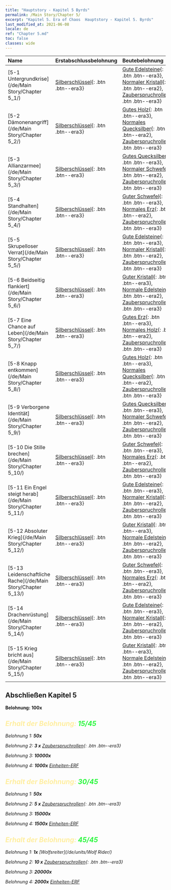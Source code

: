```yaml
---
title: "Hauptstory - Kapitel 5 Byrds"
permalink: /Main Story/Chapter 5/
excerpt: "Kapitel 5. Era of Chaos  Hauptstory - Kapitel 5. Byrds"
last_modified_at: 2021-06-08
locale: de
ref: "Chapter 5.md"
toc: false
classes: wide
---
```


  | Name |  Erstabschlussbelohnung | Beutebelohnung |
  |:------------|:------------|:------------| 
  | [5-1 Untergrundkrise](/de/Main Story/Chapter 5_1/) | [Silberschlüssel](/ItemsDE/con_693/){: .btn .btn--era3} | [Gute Edelsteine](/ItemsDE/mat_16/){: .btn .btn--era3}, [Normaler Kristall](/ItemsDE/mat_11/){: .btn .btn--era2}, [Zauberspruchrollen](/ItemsDE/con_694/){: .btn .btn--era3} |
  | [5-2 Dämonenangriff](/de/Main Story/Chapter 5_2/) | [Silberschlüssel](/ItemsDE/con_693/){: .btn .btn--era3} | [Gutes Holz](/ItemsDE/mat_13/){: .btn .btn--era3}, [Normales Quecksilber](/ItemsDE/mat_8/){: .btn .btn--era2}, [Zauberspruchrollen](/ItemsDE/con_694/){: .btn .btn--era3} |
  | [5-3 Allianzarmee](/de/Main Story/Chapter 5_3/) | [Silberschlüssel](/ItemsDE/con_693/){: .btn .btn--era3} | [Gutes Quecksilber](/ItemsDE/mat_14/){: .btn .btn--era3}, [Normaler Schwefel](/ItemsDE/mat_9/){: .btn .btn--era2}, [Zauberspruchrollen](/ItemsDE/con_694/){: .btn .btn--era3} |
  | [5-4 Standhalten](/de/Main Story/Chapter 5_4/) | [Silberschlüssel](/ItemsDE/con_693/){: .btn .btn--era3} | [Guter Schwefel](/ItemsDE/mat_15/){: .btn .btn--era3}, [Normales Erz](/ItemsDE/mat_6/){: .btn .btn--era2}, [Zauberspruchrollen](/ItemsDE/con_694/){: .btn .btn--era3} |
  | [5-5 Skrupelloser Verrat](/de/Main Story/Chapter 5_5/) | [Silberschlüssel](/ItemsDE/con_693/){: .btn .btn--era3} | [Gute Edelsteine](/ItemsDE/mat_16/){: .btn .btn--era3}, [Normaler Kristall](/ItemsDE/mat_11/){: .btn .btn--era2}, [Zauberspruchrollen](/ItemsDE/con_694/){: .btn .btn--era3} |
  | [5-6 Beidseitig flankiert](/de/Main Story/Chapter 5_6/) | [Silberschlüssel](/ItemsDE/con_693/){: .btn .btn--era3} | [Guter Kristall](/ItemsDE/mat_17/){: .btn .btn--era3}, [Normale Edelsteine](/ItemsDE/mat_10/){: .btn .btn--era2}, [Zauberspruchrollen](/ItemsDE/con_694/){: .btn .btn--era3} |
  | [5-7 Eine Chance auf Leben](/de/Main Story/Chapter 5_7/) | [Silberschlüssel](/ItemsDE/con_693/){: .btn .btn--era3} | [Gutes Erz](/ItemsDE/mat_12/){: .btn .btn--era3}, [Normales Holz](/ItemsDE/mat_7/){: .btn .btn--era2}, [Zauberspruchrollen](/ItemsDE/con_694/){: .btn .btn--era3} |
  | [5-8 Knapp entkommen](/de/Main Story/Chapter 5_8/) | [Silberschlüssel](/ItemsDE/con_693/){: .btn .btn--era3} | [Gutes Holz](/ItemsDE/mat_13/){: .btn .btn--era3}, [Normales Quecksilber](/ItemsDE/mat_8/){: .btn .btn--era2}, [Zauberspruchrollen](/ItemsDE/con_694/){: .btn .btn--era3} |
  | [5-9 Verborgene Identität](/de/Main Story/Chapter 5_9/) | [Silberschlüssel](/ItemsDE/con_693/){: .btn .btn--era3} | [Gutes Quecksilber](/ItemsDE/mat_14/){: .btn .btn--era3}, [Normaler Schwefel](/ItemsDE/mat_9/){: .btn .btn--era2}, [Zauberspruchrollen](/ItemsDE/con_694/){: .btn .btn--era3} |
  | [5-10 Die Stille brechen](/de/Main Story/Chapter 5_10/) | [Silberschlüssel](/ItemsDE/con_693/){: .btn .btn--era3} | [Guter Schwefel](/ItemsDE/mat_15/){: .btn .btn--era3}, [Normales Erz](/ItemsDE/mat_6/){: .btn .btn--era2}, [Zauberspruchrollen](/ItemsDE/con_694/){: .btn .btn--era3} |
  | [5-11 Ein Engel steigt herab](/de/Main Story/Chapter 5_11/) | [Silberschlüssel](/ItemsDE/con_693/){: .btn .btn--era3} | [Gute Edelsteine](/ItemsDE/mat_16/){: .btn .btn--era3}, [Normaler Kristall](/ItemsDE/mat_11/){: .btn .btn--era2}, [Zauberspruchrollen](/ItemsDE/con_694/){: .btn .btn--era3} |
  | [5-12 Absoluter Krieg](/de/Main Story/Chapter 5_12/) | [Silberschlüssel](/ItemsDE/con_693/){: .btn .btn--era3} | [Guter Kristall](/ItemsDE/mat_17/){: .btn .btn--era3}, [Normale Edelsteine](/ItemsDE/mat_10/){: .btn .btn--era2}, [Zauberspruchrollen](/ItemsDE/con_694/){: .btn .btn--era3} |
  | [5-13 Leidenschaftliche Rache](/de/Main Story/Chapter 5_13/) | [Silberschlüssel](/ItemsDE/con_693/){: .btn .btn--era3} | [Guter Schwefel](/ItemsDE/mat_15/){: .btn .btn--era3}, [Normales Erz](/ItemsDE/mat_6/){: .btn .btn--era2}, [Zauberspruchrollen](/ItemsDE/con_694/){: .btn .btn--era3} |
  | [5-14 Drachenrüstung](/de/Main Story/Chapter 5_14/) | [Silberschlüssel](/ItemsDE/con_693/){: .btn .btn--era3} | [Gute Edelsteine](/ItemsDE/mat_16/){: .btn .btn--era3}, [Normaler Kristall](/ItemsDE/mat_11/){: .btn .btn--era2}, [Zauberspruchrollen](/ItemsDE/con_694/){: .btn .btn--era3} |
  | [5-15 Krieg bricht aus](/de/Main Story/Chapter 5_15/) | [Silberschlüssel](/ItemsDE/con_693/){: .btn .btn--era3} | [Guter Kristall](/ItemsDE/mat_17/){: .btn .btn--era3}, [Normale Edelsteine](/ItemsDE/mat_10/){: .btn .btn--era2}, [Zauberspruchrollen](/ItemsDE/con_694/){: .btn .btn--era3} |


## Abschließen Kapitel 5

 **Belohnung:**  **100x** <i class="fas fa-gem"/>



## <span style="color: #ffeea0">Erhalt der Belohnung: </span><span style="color: #27f73a">15/45</span>

 Belohnung 1:  **50x** <i class="fas fa-gem"/>

 Belohnung 2: **3 x** [Zauberspruchrollen](/ItemsDE/con_694/){: .btn .btn--era3}

 Belohnung 3:  **10000x** <i class="fas fa-coins"/>

 Belohnung 4:  **1000x** [Einheiten-ERF](/ItemsDE/con_902/)



## <span style="color: #ffeea0">Erhalt der Belohnung: </span><span style="color: #27f73a">30/45</span>

 Belohnung 1:  **50x** <i class="fas fa-gem"/>

 Belohnung 2: **5 x** [Zauberspruchrollen](/ItemsDE/con_694/){: .btn .btn--era3}

 Belohnung 3:  **15000x** <i class="fas fa-coins"/>

 Belohnung 4:  **1500x** [Einheiten-ERF](/ItemsDE/con_902/)



## <span style="color: #ffeea0">Erhalt der Belohnung: </span><span style="color: #27f73a">45/45</span>

 Belohnung 1:  **1x** [Wolfsreiter](/de/units/Wolf Rider/)

 Belohnung 2: **10 x** [Zauberspruchrollen](/ItemsDE/con_694/){: .btn .btn--era3}

 Belohnung 3:  **20000x** <i class="fas fa-coins"/>

 Belohnung 4:  **2000x** [Einheiten-ERF](/ItemsDE/con_902/)

